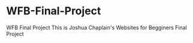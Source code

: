 # WFB-Final-Project
WFB Final Project
This is Joshua Chaplain's Websites for Begginers Final Project
